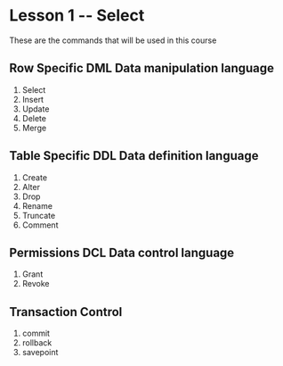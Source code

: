 # Lesson 1 -- Select

These are the commands that will be used in this course

## Row Specific DML Data manipulation language

1. Select
2. Insert
3. Update
4. Delete
5. Merge

## Table Specific DDL Data definition language

1. Create
2. Alter
3. Drop
4. Rename
5. Truncate
6. Comment

## Permissions DCL Data control language

1. Grant
2. Revoke

## Transaction Control

1. commit
2. rollback
3. savepoint
